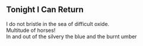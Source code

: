 Tonight I Can Return
--------------------
I do not bristle in the sea of difficult oxide.  
Multitude of horses!  
In and out of the silvery the blue and the burnt umber  
